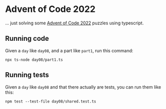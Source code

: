 # Advent of Code 2022
... just solving some [Advent of Code 2022](https://adventofcode.com/2022/) puzzles using typescript.


## Running code
Given a `day` like `day08`, and a part like `part1`, run this command:
```
npx ts-node day08/part1.ts
```

## Running tests
Given a `day` like `day08` and that there actually are tests, you can run them like this:
```
npm test --test-file day08/shared.test.ts
```